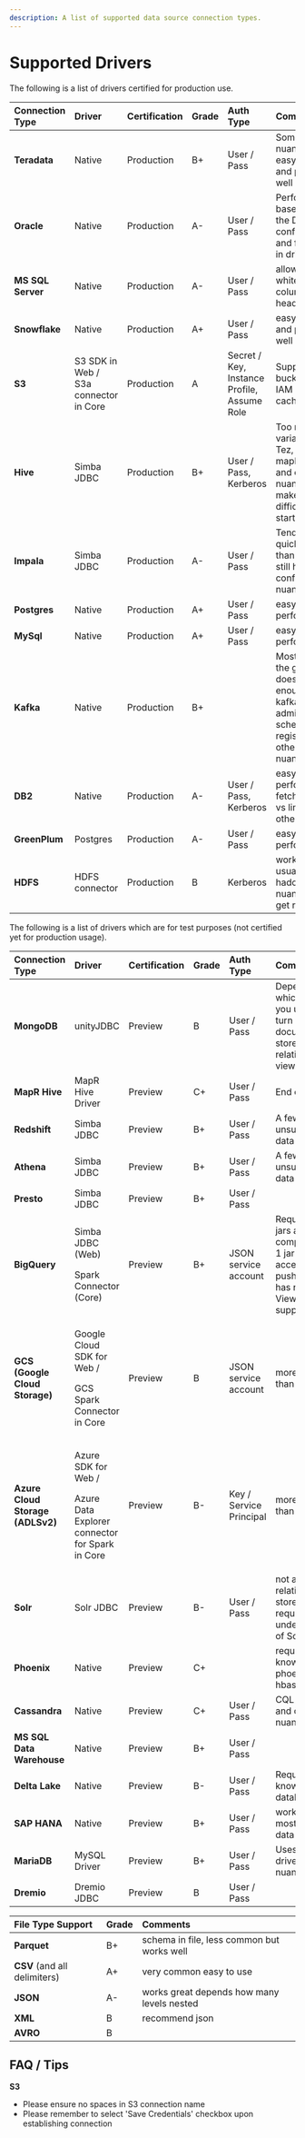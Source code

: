 ```yaml
---
description: A list of supported data source connection types.
---
```


# Supported Drivers

The following is a list of drivers certified for production use.

| Connection Type | Driver | Certification | Grade | Auth Type | Comments |
| :--- | :--- | :--- | :--- | :--- | :--- |
| **Teradata** | Native | Production | B+ | User / Pass | Some sql nuances, fairly easy to use and performs well |
| **Oracle** | Native | Production | A- | User / Pass | Performance based on how the DB is configured and fetch size in driver. |
| **MS SQL Server** | Native | Production | A- | User / Pass | allows whitespace in column headers |
| **Snowflake** | Native | Production | A+ | User / Pass | easy to use and performs well |
| **S3** | S3 SDK in Web / S3a connector in Core | Production | A | Secret / Key, Instance Profile, Assume Role | Supports bucket keys, IAM roles and caching |
| **Hive** | Simba JDBC | Production | B+ | User / Pass, Kerberos | Too many variations of Tez, mapReduce and other nuances that make it difficult to get started. |
| **Impala** | Simba JDBC | Production | A- | User / Pass | Tends to be a quicker start than Hive but still has many config nuances |
| **Postgres** | Native | Production | A+ | User / Pass | easy to use performs well |
| **MySql** | Native | Production | A+ | User / Pass | easy to use performs well |
| **Kafka** | Native | Production | B+ |  | Most cases the group doesn't know enough about kafka administration, schema registry and other nuances. |
| **DB2** | Native | Production | A- | User / Pass, Kerberos | easy to use performs well, fetch syntax vs limit and other nuances |
| **GreenPlum** | Postgres | Production | A- | User / Pass | easy to use performs well |
| **HDFS** | HDFS connector | Production | B | Kerberos | works well but usually a few hadoop spark nuances to get right |

The following is a list of drivers which are for test purposes \(not certified yet for production usage\).

<table>
  <thead>
    <tr>
      <th style="text-align:left">Connection Type</th>
      <th style="text-align:left">Driver</th>
      <th style="text-align:left">Certification</th>
      <th style="text-align:left">Grade</th>
      <th style="text-align:left">Auth Type</th>
      <th style="text-align:left">Comments</th>
    </tr>
  </thead>
  <tbody>
    <tr>
      <td style="text-align:left"><b>MongoDB</b>
      </td>
      <td style="text-align:left">unityJDBC</td>
      <td style="text-align:left">Preview</td>
      <td style="text-align:left">B</td>
      <td style="text-align:left">User / Pass</td>
      <td style="text-align:left">Depends which driver you use to turn a document store into a relational
        view.</td>
    </tr>
    <tr>
      <td style="text-align:left"><b>MapR Hive</b>
      </td>
      <td style="text-align:left">MapR Hive Driver</td>
      <td style="text-align:left">Preview</td>
      <td style="text-align:left">C+</td>
      <td style="text-align:left">User / Pass</td>
      <td style="text-align:left">End of Life</td>
    </tr>
    <tr>
      <td style="text-align:left"><b>Redshift</b>
      </td>
      <td style="text-align:left">Simba JDBC</td>
      <td style="text-align:left">Preview</td>
      <td style="text-align:left">B+</td>
      <td style="text-align:left">User / Pass</td>
      <td style="text-align:left">A few unsupported data types</td>
    </tr>
    <tr>
      <td style="text-align:left"><b>Athena</b>
      </td>
      <td style="text-align:left">Simba JDBC</td>
      <td style="text-align:left">Preview</td>
      <td style="text-align:left">B+</td>
      <td style="text-align:left">User / Pass</td>
      <td style="text-align:left">A few unsupported data types</td>
    </tr>
    <tr>
      <td style="text-align:left"><b>Presto</b>
      </td>
      <td style="text-align:left">Simba JDBC</td>
      <td style="text-align:left">Preview</td>
      <td style="text-align:left">B+</td>
      <td style="text-align:left">User / Pass</td>
      <td style="text-align:left"></td>
    </tr>
    <tr>
      <td style="text-align:left"><b>BigQuery</b>
      </td>
      <td style="text-align:left">
        <p>Simba JDBC (Web)</p>
        <p>Spark Connector (Core)</p>
      </td>
      <td style="text-align:left">Preview</td>
      <td style="text-align:left">B+</td>
      <td style="text-align:left">JSON service account</td>
      <td style="text-align:left">Requires 20 jars as compared to 1 jar and accepts pushdown but has nuances.
        Views are not supported.</td>
    </tr>
    <tr>
      <td style="text-align:left"><b>GCS (Google Cloud Storage)</b>
      </td>
      <td style="text-align:left">
        <p>Google Cloud SDK for Web /</p>
        <p>GCS Spark Connector in Core</p>
      </td>
      <td style="text-align:left">Preview</td>
      <td style="text-align:left">B</td>
      <td style="text-align:left">JSON service account</td>
      <td style="text-align:left">more config than usual</td>
    </tr>
    <tr>
      <td style="text-align:left"><b>Azure Cloud Storage (ADLSv2)</b>
      </td>
      <td style="text-align:left">
        <p>Azure SDK for Web /</p>
        <p>Azure Data Explorer connector for Spark in Core</p>
      </td>
      <td style="text-align:left">Preview</td>
      <td style="text-align:left">B-</td>
      <td style="text-align:left">Key / Service Principal</td>
      <td style="text-align:left">more config than avg</td>
    </tr>
    <tr>
      <td style="text-align:left"><b>Solr</b>
      </td>
      <td style="text-align:left">Solr JDBC</td>
      <td style="text-align:left">Preview</td>
      <td style="text-align:left">B-</td>
      <td style="text-align:left">User / Pass</td>
      <td style="text-align:left">not a relational store so requires some understanding of Solr</td>
    </tr>
    <tr>
      <td style="text-align:left"><b>Phoenix</b>
      </td>
      <td style="text-align:left">Native</td>
      <td style="text-align:left">Preview</td>
      <td style="text-align:left">C+</td>
      <td style="text-align:left"></td>
      <td style="text-align:left">requires knowledge of phoenix and hbase</td>
    </tr>
    <tr>
      <td style="text-align:left"><b>Cassandra</b>
      </td>
      <td style="text-align:left">Native</td>
      <td style="text-align:left">Preview</td>
      <td style="text-align:left">C+</td>
      <td style="text-align:left">User / Pass</td>
      <td style="text-align:left">CQL vs SQL and other nuances</td>
    </tr>
    <tr>
      <td style="text-align:left"><b>MS SQL Data Warehouse</b>
      </td>
      <td style="text-align:left">Native</td>
      <td style="text-align:left">Preview</td>
      <td style="text-align:left">B+</td>
      <td style="text-align:left">User / Pass</td>
      <td style="text-align:left"></td>
    </tr>
    <tr>
      <td style="text-align:left"><b>Delta Lake</b>
      </td>
      <td style="text-align:left">Native</td>
      <td style="text-align:left">Preview</td>
      <td style="text-align:left">B-</td>
      <td style="text-align:left">User / Pass</td>
      <td style="text-align:left">Requires knowledge of databricks</td>
    </tr>
    <tr>
      <td style="text-align:left"><b>SAP HANA</b>
      </td>
      <td style="text-align:left">Native</td>
      <td style="text-align:left">Preview</td>
      <td style="text-align:left">B+</td>
      <td style="text-align:left">User / Pass</td>
      <td style="text-align:left">works with most common data types</td>
    </tr>
    <tr>
      <td style="text-align:left"><b>MariaDB</b>
      </td>
      <td style="text-align:left">MySQL Driver</td>
      <td style="text-align:left">Preview</td>
      <td style="text-align:left">B+</td>
      <td style="text-align:left">User / Pass</td>
      <td style="text-align:left">Uses mysql driver, some nuances</td>
    </tr>
    <tr>
      <td style="text-align:left"><b>Dremio</b>
      </td>
      <td style="text-align:left">Dremio JDBC</td>
      <td style="text-align:left">Preview</td>
      <td style="text-align:left">B</td>
      <td style="text-align:left">User / Pass</td>
      <td style="text-align:left"></td>
    </tr>
  </tbody>
</table>

| File Type Support | Grade | Comments |
| :--- | :--- | :--- |
| **Parquet** | B+ | schema in file, less common but works well |
| **CSV** \(and all delimiters\) | A+ | very common easy to use |
| **JSON** | A- | works great depends how many levels nested |
| **XML** | B | recommend json |
| **AVRO** | B |  |

## FAQ / Tips

**S3**

* Please ensure no spaces in S3 connection name
* Please remember to select 'Save Credentials' checkbox upon establishing connection

